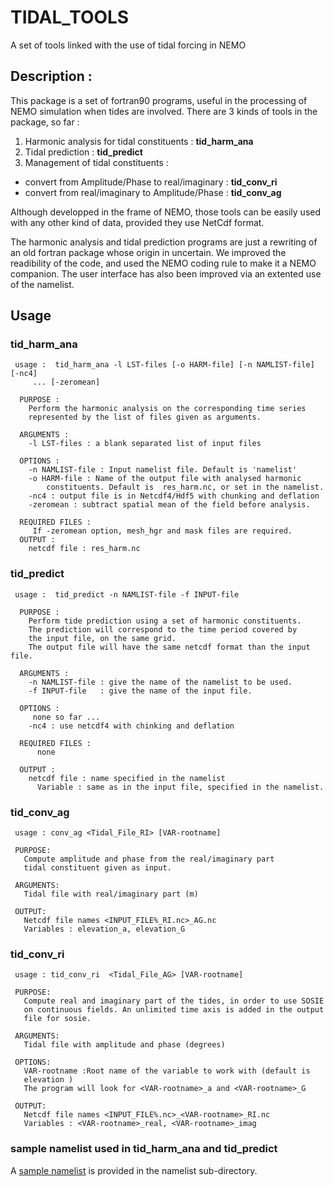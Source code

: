 # TIDAL_TOOLS
A set of tools  linked with the use of tidal forcing in NEMO

## Description :
 This package is a set of fortran90 programs, useful in the processing of NEMO simulation when tides are involved. There
are 3 kinds of tools in the package, so far :
 1. Harmonic analysis for tidal constituents : **tid_harm_ana**
 1. Tidal prediction : **tid_predict**
 1. Management of tidal constituents :
  * convert from Amplitude/Phase to real/imaginary : **tid_conv_ri**
  * convert from real/imaginary to Amplitude/Phase : **tid_conv_ag**

 Although developped in the frame of NEMO, those tools can be easily used with any other kind of data, provided they use NetCdf format.

 The harmonic analysis and tidal prediction programs are just a rewriting of an old fortran package whose origin in uncertain. We improved the
readibility of the code, and used the NEMO coding rule to make it a NEMO companion. The user interface has also been improved via an extented use
of the namelist.

## Usage
### **tid_harm_ana**
     usage :  tid_harm_ana -l LST-files [-o HARM-file] [-n NAMLIST-file] [-nc4]
         ... [-zeromean]
       
      PURPOSE :
        Perform the harmonic analysis on the corresponding time series 
        represented by the list of files given as arguments.
       
      ARGUMENTS :
        -l LST-files : a blank separated list of input files
       
      OPTIONS :
        -n NAMLIST-file : Input namelist file. Default is 'namelist' 
        -o HARM-file : Name of the output file with analysed harmonic 
            constituents. Default is  res_harm.nc, or set in the namelist.
        -nc4 : output file is in Netcdf4/Hdf5 with chunking and deflation
        -zeromean : subtract spatial mean of the field before analysis.
       
      REQUIRED FILES :
         If -zeromean option, mesh_hgr and mask files are required.
      OUTPUT : 
        netcdf file : res_harm.nc

### **tid_predict**
     usage :  tid_predict -n NAMLIST-file -f INPUT-file
       
      PURPOSE :
        Perform tide prediction using a set of harmonic constituents.
        The prediction will correspond to the time period covered by
        the input file, on the same grid. 
        The output file will have the same netcdf format than the input file.
       
      ARGUMENTS :
        -n NAMLIST-file : give the name of the namelist to be used.
        -f INPUT-file   : give the name of the input file.
       
      OPTIONS :
         none so far ... 
        -nc4 : use netcdf4 with chinking and deflation 
       
      REQUIRED FILES :
          none 
       
      OUTPUT : 
        netcdf file : name specified in the namelist
          Variable : same as in the input file, specified in the namelist.

### **tid_conv_ag**

     usage : conv_ag <Tidal_File_RI> [VAR-rootname]
  
     PURPOSE:
       Compute amplitude and phase from the real/imaginary part
       tidal constituent given as input.
  
     ARGUMENTS:
       Tidal file with real/imaginary part (m) 
  
     OUTPUT:
       Netcdf file names <INPUT_FILE%_RI.nc>_AG.nc
       Variables : elevation_a, elevation_G

### **tid_conv_ri**

     usage : tid_conv_ri  <Tidal_File_AG> [VAR-rootname]

     PURPOSE:
       Compute real and imaginary part of the tides, in order to use SOSIE
       on continuous fields. An unlimited time axis is added in the output
       file for sosie.

     ARGUMENTS:
       Tidal file with amplitude and phase (degrees)
  
     OPTIONS:
       VAR-rootname :Root name of the variable to work with (default is 
       elevation )
       The program will look for <VAR-rootname>_a and <VAR-rootname>_G
  
     OUTPUT:
       Netcdf file names <INPUT_FILE%.nc>_<VAR-rootname>_RI.nc
       Variables : <VAR-rootname>_real, <VAR-rootname>_imag

### sample namelist used in **tid_harm_ana** and **tid_predict**
 A [sample namelist](../blob/master/namelists/namelist_tideharm)  is provided in the namelist sub-directory.
 

